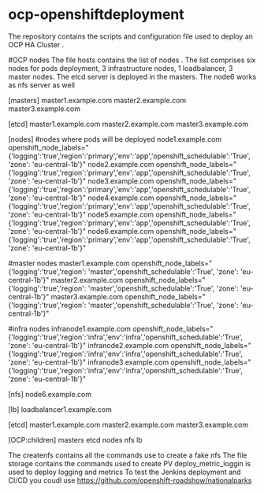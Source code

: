 # ocp-openshiftdeployment
 The repository contains the scripts and configuration file used to deploy an OCP HA Cluster . 
 
 #OCP nodes
 The file hosts contains the list of nodes . The list comprises six nodes for pods deployment, 3 infrastructure nodes, 
 1 loadbalancer, 3 master nodes. The etcd server is deployed in the masters. The node6 works as nfs server as well
 
 [masters]
master1.example.com
master2.example.com
master3.example.com

[etcd]
master1.example.com
master2.example.com
master3.example.com

[nodes]
#nodes where pods will be deployed
node1.example.com openshift_node_labels="{'logging':'true','region':'primary','env':'app','openshift_schedulable':'True', 'zone': 'eu-central-1b'}"
node2.example.com openshift_node_labels="{'logging':'true','region':'primary','env':'app','openshift_schedulable':'True', 'zone': 'eu-central-1b'}"
node3.example.com openshift_node_labels="{'logging':'true','region':'primary','env':'app','openshift_schedulable':'True', 'zone': 'eu-central-1b'}"
node4.example.com openshift_node_labels="{'logging':'true','region':'primary','env':'app','openshift_schedulable':'True', 'zone': 'eu-central-1b'}"
node5.example.com openshift_node_labels="{'logging':'true','region':'primary','env':'app','openshift_schedulable':'True', 'zone': 'eu-central-1b'}"
node6.example.com openshift_node_labels="{'logging':'true','region':'primary','env':'app','openshift_schedulable':'True', 'zone': 'eu-central-1b'}"

#master nodes 
master1.example.com openshift_node_labels="{'logging':'true','region': 'master','openshift_schedulable':'True', 'zone': 'eu-central-1b'}"
master2.example.com openshift_node_labels="{'logging':'true','region': 'master','openshift_schedulable':'True', 'zone': 'eu-central-1b'}"
master3.example.com openshift_node_labels="{'logging':'true','region': 'master','openshift_schedulable':'True', 'zone': 'eu-central-1b'}"

#infra nodes
infranode1.example.com openshift_node_labels="{'logging':'true','region':'infra','env':'infra','openshift_schedulable':'True', 'zone': 'eu-central-1b'}"
infranode2.example.com openshift_node_labels="{'logging':'true','region':'infra','env':'infra','openshift_schedulable':'True', 'zone': 'eu-central-1b'}"
infranode3.example.com openshift_node_labels="{'logging':'true','region':'infra','env':'infra','openshift_schedulable':'True', 'zone': 'eu-central-1b'}"


[nfs]
node6.example.com

[lb]
loadbalancer1.example.com

[etcd]
master1.example.com
master2.example.com
master3.example.com

[OCP:children]
masters
etcd
nodes
nfs
lb

The createnfs contains all the commands use to create a fake nfs
The file storage contains the commands used to create PV
deploy_metric_loggin  is used to deploy logging and metrics 
To test the Jenkins deployment and CI/CD you coudl use https://github.com/openshift-roadshow/nationalparks 

